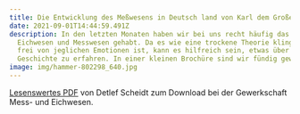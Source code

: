 ```yaml
---
title: Die Entwicklung des Meßwesens in Deutsch land von Karl dem Großen bis 1993
date: 2021-09-01T14:44:59.491Z
description: In den letzten Monaten haben wir bei uns recht häufig das Thema
  Eichwesen und Messwesen gehabt. Da es wie eine trockene Theorie klingt, die
  frei von jeglichen Emotionen ist, kann es hilfreich sein, etwas über die
  Geschichte zu erfahren. In einer kleinen Brochüre sind wir fündig geworden...
image: img/hammer-802298_640.jpg
---
```

[Lesenswertes PDF](https://www.bte.dbb.de/fileadmin/user_upload/www_bte_dbb_de/pdf/geschichte/messwesen1997.pdf) von Detlef Scheidt zum Download bei der Gewerkschaft Mess- und Eichwesen.